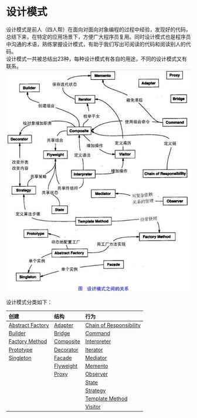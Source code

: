 # 设计模式
设计模式是前人（四人帮）在面向对面向对象编程的过程中经验，发现好的代码，总结下来，在特定的应用场景下，方便广大程序员复用。同时设计模式也是程序员中沟通的术语，熟练掌握设计模式，有助于我们写出可阅读的代码和阅读别人的代码。  
设计模式一共被总结出23种，每种设计模式有各自的用途，不同的设计模式又有联系。
![设计模式关系图](res/disign_patterns_01.png)

设计模式分类如下：

| 创建              | 结构            | 行为           |
| :-------------    | :------------- | :------------- |
| [Abstract Factory](https://www.jianshu.com/p/a61c5563bd8a) | [Adapter](https://www.jianshu.com/p/c516ef14408d) | [Chain of Responsibility](https://www.jianshu.com/p/583afa653193) |
| [Builder](https://www.jianshu.com/p/af0e650e7ad4) | [Bridge](https://www.jianshu.com/p/bb573a2dcdb5) | [Command](https://www.jianshu.com/p/91995d13edcd) |
| [Factory Method](https://www.jianshu.com/p/b4f6113d8afd) | [Composite](https://www.jianshu.com/p/2cb49d70cfea) | [Interpreter](https://www.jianshu.com/p/55edaaa7c945) |
| [Prototype](https://www.jianshu.com/p/1b3b677c31e0) | [Decorator](https://www.jianshu.com/p/db6bf68c084e) | [Iterator](https://www.jianshu.com/p/df4084d85bbe) |
| [Singleton](https://www.jianshu.com/p/93a262ed9521) | [Facade](https://www.jianshu.com/p/0688c455552c) | [Mediator](https://www.jianshu.com/p/e1c8d0cb9335) |
| | [Flyweight](https://www.jianshu.com/p/74b64f8d99b0) | [Memento](https://www.jianshu.com/p/2043a329fc4c) |
| | [Proxy](https://www.jianshu.com/p/90cf0967f993) | [Observer](https://www.jianshu.com/p/647abbc96dd0) |
| | | [State](https://www.jianshu.com/p/8fd91bd39ac9) |
| | | [Strategy](https://www.jianshu.com/p/1e998382a2c9) |
| | | [Template Method](https://www.jianshu.com/p/156194cec68b) |
| | | [Visitor](https://www.jianshu.com/p/75401d0d1b03) |
